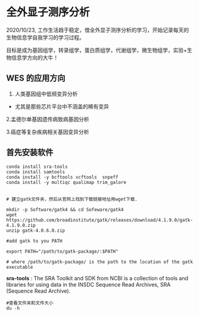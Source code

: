 # 全外显子测序分析

2020/10/23, 工作生活趋于稳定，借全外显子测序分析的学习，开始记录每天的生物信息学自我学习的学习过程。

目标是成为基因组学，转录组学，蛋白质组学，代谢组学，微生物组学，实验+生物信息学方向的大牛！


## WES 的应用方向

1. 人类基因组中低频变异分析

- 尤其是那些芯片平台中不涵盖的稀有变异

2.孟德尔单基因遗传病致病基因分析

3.癌症等复杂疾病相关基因变异分析

## 首先安装软件

```
conda install sra-tools
conda install samtools
conda install -y bcftools vcftools  snpeff
conda install -y multiqc qualimap trim_galore

 
# 建立gatk文件夹，然后从官网上找到下载链接地址用wget下载.

mkdir -p Software/gatk4 && cd Sofeware/gatk4
wget  https://github.com/broadinstitute/gatk/releases/download/4.1.9.0/gatk-4.1.9.0.zip
unzip gatk-4.0.6.0.zip

#add gatk to you PATH

export PATH="/path/to/gatk-package/:$PATH" 

# where /path/to/gatk-package/ is the path to the location of the gatk executable

```

**sra-tools** : The SRA Toolkit and SDK from NCBI is a collection of tools and libraries for using data in the INSDC Sequence Read Archives, SRA (Sequence Read Archive).


```
#查看文件夹和文件大小
du -h 
```

